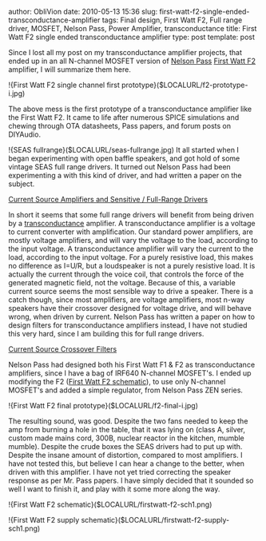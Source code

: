 author: ObliVion
date: 2010-05-13 15:36
slug: first-watt-f2-single-ended-transconductance-amplifier
tags: Final design, First Watt F2, Full range driver, MOSFET, Nelson Pass, Power Amplifier, transconductance
title: First Watt F2 single ended transconductance amplifier
type: post
template: post


Since I lost all my post on my transconductance amplifier projects, that
ended up in an all N-channel MOSFET version of [Nelson
Pass](http://en.wikipedia.org/wiki/Nelson_Pass) [First Watt
F2]($LOCALURL/prod_f2_man.pdf)
amplifier, I will summarize them here.

!{First Watt F2 single channel first prototype}($LOCALURL/f2-prototype-i.jpg)
<br style="clear: both;" />

The above mess is the first prototype of a transconductance amplifier
like the First Watt F2. It came to life after numerous SPICE simulations
and chewing through OTA datasheets, Pass papers, and forum posts on
DIYAudio.

!{SEAS fullrange}($LOCALURL/seas-fullrange.jpg)
It all started when I began experimenting with open baffle speakers, and
got hold of some vintage SEAS full range drivers. It turned out Nelson
Pass had been experimenting a with this kind of driver, and had written
a paper on the subject.

[Current Source Amplifiers and Sensitive / Full-Range
Drivers]($LOCALURL/cs-amps-speakers.pdf)

In short it seems that some full range drivers will benefit from being
driven by a
[transconductance](http://en.wikipedia.org/wiki/Transconductance)
amplifier. A transconductance amplifier is a voltage to current
converter with amplification. Our standard power amplifiers, are mostly
voltage amplifiers, and will vary the voltage to the load, according to
the input voltage. A transconductance amplifier will vary the current to
the load, according to the input voltage. For a purely resistive load,
this makes no difference as I=U/R, but a loudspeaker is not a purely
resistive load. It is actually the current through the voice coil, that
controls the force of the generated magnetic field, not the voltage.
Because of this, a variable current source seems the most sensible way
to drive a speaker. There is a catch though, since most amplifiers, are
voltage amplifiers, most n-way speakers have their crossover designed
for voltage drive, and will behave wrong, when driven by current. Nelson
Pass has written a paper on how to design filters for transconductance
amplifiers instead, I have not studied this very hard, since I am
building this for full range drivers.

[Current Source Crossover Filters]($LOCALURL/cs-xover-networks.pdf)
<br style="clear: both;" />

Nelson Pass had designed both his First Watt F1 & F2 as transconductance
amplifiers, since I have a bag of IRF640 N-channel MOSFET's. I ended up
modifying the F2 ([First Watt F2 schematic]($LOCALURL/f2-service-manual-sm.pdf)),
to use only N-channel MOSFET's and added a simple regulator, from Nelson
Pass ZEN series.

!{First Watt F2 final prototype}($LOCALURL/f2-final-i.jpg)

The resulting sound, was good. Despite the two fans needed to keep the
amp from burning a hole in the table, that it was lying on (class A,
silver, custom made mains cord, 300B, nuclear reactor in the kitchen,
mumble mumble). Despite the crude boxes the SEAS drivers had to put up
with. Despite the insane amount of distortion, compared to most
amplifiers. I have not tested this, but believe I can hear a change to
the better, when driven with this amplifier. I have not yet tried
correcting the speaker response as per Mr. Pass papers. I have simply
decided that it sounded so well I want to finish it, and play with it
some more along the way.

!{First Watt F2 schematic}($LOCALURL/firstwatt-f2-sch1.png)

!{First Watt F2 supply schematic}($LOCALURL/firstwatt-f2-supply-sch1.png)
